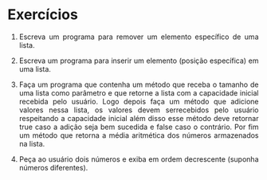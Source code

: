 # Exercícios
<div align="justify">

1. Escreva um programa para remover um elemento específico de uma
lista.

2. Escreva um programa para inserir um elemento (posição específica)
em uma lista.

3. Faça um programa que contenha um método que receba o tamanho
de uma lista como parâmetro e que retorne a lista com a capacidade
inicial recebida pelo usuário. Logo depois faça um método que adicione
valores nessa lista, os valores devem serrecebidos pelo usuário
respeitando a capacidade inicial além disso esse método deve retornar
true caso a adição seja bem sucedida e false caso o contrário. Por fim
um método que retorna a média aritmética dos números armazenados
na lista.

4. Peça ao usuário dois números e exiba em ordem decrescente
(suponha números diferentes).
<div>
